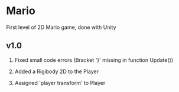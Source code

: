 # Mario

First level of 2D Mario game, done with Unity

## v1.0


1. Fixed small code errors (Bracket '}' missing in function Update())

2. Added a Rigibody 2D to the Player

3. Assigned 'player transform' to Player
